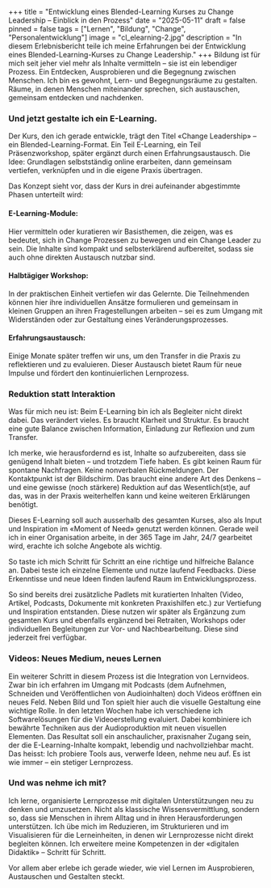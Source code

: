 +++
title = "Entwicklung eines Blended-Learning Kurses zu Change Leadership – Einblick in den Prozess"
date = "2025-05-11"
draft = false
pinned = false
tags = ["Lernen", "Bildung", "Change", "Personalentwicklung"]
image = "cl_elearning-2.jpg"
description = "In diesem Erlebnisbericht teile ich meine Erfahrungen bei der Entwicklung eines Blended-Learning-Kurses zu Change Leadership."
+++
Bildung ist für mich seit jeher viel mehr als Inhalte vermitteln – sie ist ein lebendiger Prozess. Ein Entdecken, Ausprobieren und die Begegnung zwischen Menschen. Ich bin es gewohnt, Lern- und Begegnungsräume zu gestalten. Räume, in denen Menschen miteinander sprechen, sich austauschen, gemeinsam entdecken und nachdenken. 

### **Und jetzt gestalte ich ein E-Learning.**

Der Kurs, den ich gerade entwickle, trägt den Titel «Change Leadership» – ein Blended-Learning-Format. Ein Teil E-Learning, ein Teil Präsenzworkshop, später ergänzt durch einen Erfahrungsaustausch. Die Idee: Grundlagen selbstständig online erarbeiten, dann gemeinsam vertiefen, verknüpfen und in die eigene Praxis übertragen.

Das Konzept sieht vor, dass der Kurs in drei aufeinander abgestimmte Phasen unterteilt wird:

#### **E-Learning-Module:**

Hier vermitteln oder kuratieren wir Basisthemen, die zeigen, was es bedeutet, sich in Change Prozessen zu bewegen und ein Change Leader zu sein. Die Inhalte sind kompakt und selbsterklärend aufbereitet, sodass sie auch ohne direkten Austausch nutzbar sind.

#### **Halbtägiger Workshop:**

In der praktischen Einheit vertiefen wir das Gelernte. Die Teilnehmenden können hier ihre individuellen Ansätze formulieren und gemeinsam in kleinen Gruppen an ihren Fragestellungen arbeiten – sei es zum Umgang mit Widerständen oder zur Gestaltung eines Veränderungsprozesses. 

#### **Erfahrungsaustausch:**

Einige Monate später treffen wir uns, um den Transfer in die Praxis zu reflektieren und zu evaluieren. Dieser Austausch bietet Raum für neue Impulse und fördert den kontinuierlichen Lernprozess.

### **Reduktion statt Interaktion**

Was für mich neu ist: Beim E-Learning bin ich als Begleiter nicht direkt dabei. Das verändert vieles. Es braucht Klarheit und Struktur. Es braucht eine gute Balance zwischen Information, Einladung zur Reflexion und zum Transfer.

Ich merke, wie herausfordernd es ist, Inhalte so aufzubereiten, dass sie genügend Inhalt bieten – und trotzdem Tiefe haben. Es gibt keinen Raum für spontane Nachfragen. Keine nonverbalen Rückmeldungen. Der Kontaktpunkt ist der Bildschirm. Das braucht eine andere Art des Denkens – und eine gewisse (noch stärkere) Reduktion auf das Wesentlich(st)e, auf das, was in der Praxis weiterhelfen kann und keine weiteren Erklärungen benötigt. 

Dieses E-Learning soll auch ausserhalb des gesamten Kurses, also als Input und Inspiration im «Moment of Need» genutzt werden können. Gerade weil ich in einer Organisation arbeite, in der 365 Tage im Jahr, 24/7 gearbeitet wird, erachte ich solche Angebote als wichtig.

So taste ich mich Schritt für Schritt an eine richtige und hilfreiche Balance an. Dabei teste ich einzelne Elemente und nutze laufend Feedbacks. Diese Erkenntisse und neue Ideen finden laufend Raum im Entwicklungsprozess. 

So sind bereits drei zusätzliche Padlets mit kuratierten Inhalten (Video, Artikel, Podcasts, Dokumente mit konkreten Praxishilfen etc.) zur Vertiefung und Inspiration entstanden. Diese nutzen wir später als Ergänzung zum gesamten Kurs und ebenfalls ergänzend bei Retraiten, Workshops oder individuellen Begleitungen zur Vor- und Nachbearbeitung. Diese sind jederzeit frei verfügbar. 

### **Videos: Neues Medium, neues Lernen**

Ein weiterer Schritt in diesem Prozess ist die Integration von Lernvideos. Zwar bin ich erfahren im Umgang mit Podcasts (dem Aufnehmen, Schneiden und Veröffentlichen von Audioinhalten) doch Videos eröffnen ein neues Feld. Neben Bild und Ton spielt hier auch die visuelle Gestaltung eine wichtige Rolle. In den letzten Wochen habe ich verschiedene ich Softwarelösungen für die Videoerstellung evaluiert. Dabei kombiniere ich bewährte Techniken aus der Audioproduktion mit neuen visuellen Elementen. Das Resultat soll ein anschaulicher, praxisnaher Zugang sein, der die E-Learning-Inhalte kompakt, lebendig und nachvollziehbar macht. Das heisst: Ich probiere Tools aus, verwerfe Ideen, nehme neu auf. Es ist wie immer – ein stetiger Lernprozess. 

### **Und was nehme ich mit?**

Ich lerne, organisierte Lernprozesse mit digitalen Unterstützungen neu zu denken und umzusetzen. Nicht als klassische Wissensvermittlung, sondern so, dass sie Menschen in ihrem Alltag und in ihren Herausforderungen unterstützen. Ich übe mich im Reduzieren, im Strukturieren und im Visualisieren für die Lerneinheiten, in denen wir Lernprozesse nicht direkt begleiten können. Ich erweitere meine Kompetenzen in der «digitalen Didaktik» – Schritt für Schritt.

Vor allem aber erlebe ich gerade wieder, wie viel Lernen im Ausprobieren, Austauschen und Gestalten steckt.
